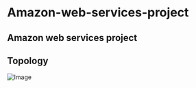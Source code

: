 # Amazon-web-services-project
## Amazon web services project

## Topology
![Image](https://github.com/user-attachments/assets/04c21673-1da9-41a2-b5b7-7a2039aa0975)
